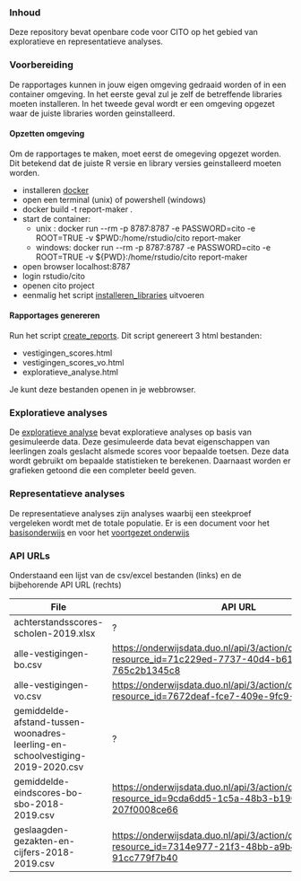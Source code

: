 ### Inhoud

Deze repository bevat openbare code voor CITO op het gebied van exploratieve en representatieve analyses.

### Voorbereiding

De rapportages kunnen in jouw eigen omgeving gedraaid worden of in een container omgeving. In het eerste geval zul je zelf de betreffende libraries moeten installeren. In het tweede geval wordt er een omgeving opgezet waar de juiste libraries worden geinstalleerd.

#### Opzetten omgeving

Om de rapportages te maken, moet eerst de omegeving opgezet worden. Dit betekend dat de juiste R versie en library versies geinstalleerd moeten worden.

- installeren [docker](https://docs.docker.com/get-docker/)
- open een terminal (unix) of powershell (windows)
- docker build -t report-maker .
- start de container:
  * unix   : docker run --rm -p 8787:8787 -e PASSWORD=cito -e ROOT=TRUE -v $PWD:/home/rstudio/cito report-maker
  * windows: docker run --rm -p 8787:8787 -e PASSWORD=cito -e ROOT=TRUE -v ${PWD}:/home/rstudio/cito report-maker
- open browser localhost:8787
- login rstudio/cito
- openen cito project
- eenmalig het script [installeren_libraries](installeren_libraries.R) uitvoeren

#### Rapportages genereren

Run het script [create_reports](create_reports.R). Dit script genereert 3 html bestanden:
* vestigingen_scores.html
* vestigingen_scores_vo.html
* exploratieve_analyse.html

Je kunt deze bestanden openen in je webbrowser.

### Exploratieve analyses

De [exploratieve analyse](exploratieve_analyse.Rmd) bevat exploratieve analyses op basis van gesimuleerde data. Deze gesimuleerde data bevat eigenschappen van leerlingen zoals geslacht alsmede scores voor bepaalde toetsen. Deze data wordt gebruikt om bepaalde statistieken te berekenen. Daarnaast worden er grafieken getoond die een completer beeld geven.  

### Representatieve analyses

De representatieve analyses zijn analyses waarbij een steekproef vergeleken wordt met de totale populatie. 
Er is een document voor het [basisonderwijs](vestigingen_scores.Rmd) en voor het [voortgezet onderwijs](vestigingen_scores_vo.Rmd)


### API URLs

Onderstaand een lijst van de csv/excel bestanden (links) en de bijbehorende API URL (rechts)

| File                                                                           | API URL                                                                                                     |
| -------------------------------------------------------------------------------| ----------------------------------------------------------------------------------------------------------- |
| achterstandsscores-scholen-2019.xlsx                                           | ?                                                                                                           |
| alle-vestigingen-bo.csv                                                        | https://onderwijsdata.duo.nl/api/3/action/datastore_search?resource_id=71c229ed-7737-40d4-b610-765c2b1345c8 |
| alle-vestigingen-vo.csv                                                        | https://onderwijsdata.duo.nl/api/3/action/datastore_search?resource_id=7672deaf-fce7-409e-9fc9-58bbddbe33c2 |
| gemiddelde-afstand-tussen-woonadres-leerling-en-schoolvestiging-2019-2020.csv  | ?                                                                                                           |
| gemiddelde-eindscores-bo-sbo-2018-2019.csv                                     | https://onderwijsdata.duo.nl/api/3/action/datastore_search?resource_id=9cda6dd5-1c5a-48b3-b190-207f0008ce66 |
| geslaagden-gezakten-en-cijfers-2018-2019.csv                                   | https://onderwijsdata.duo.nl/api/3/action/datastore_search?resource_id=7314e977-21f3-48bb-a9b4-91cc779f7b40 |


